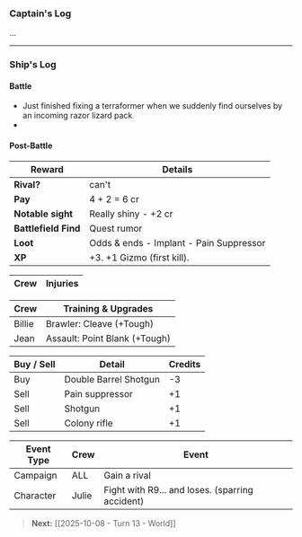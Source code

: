 ### Captain's Log

...

---

### Ship's Log

#### Battle

+ Just finished fixing a terraformer when we suddenly find ourselves by an incoming razor lizard pack
+ 

#### Post-Battle

| Reward               | Details                                 |
| -------------------- | --------------------------------------- |
| **Rival?**           | can't                                   |
| **Pay**              | 4 + 2 = 6 cr                            |
| **Notable sight**    | Really shiny - +2 cr                    |
| **Battlefield Find** | Quest rumor                             |
| **Loot**             | Odds & ends - Implant - Pain Suppressor |
| **XP**               | +3. +1 Gizmo (first kill).              |

| Crew | Injuries                |
| ---- | ----------------------- |

| Crew   | Training & Upgrades           |
| ------ | ----------------------------- |
| Billie | Brawler: Cleave (+Tough)      |
| Jean   | Assault: Point Blank (+Tough) |

| Buy / Sell | Detail                | Credits |
| ---------- | --------------------- | ------- |
| Buy        | Double Barrel Shotgun | -3      |
| Sell       | Pain suppressor       | +1      |
| Sell       | Shotgun               | +1      |
| Sell       | Colony rifle          | +1      |

| Event Type | Crew  | Event                                           |
| ---------- | ----- | ----------------------------------------------- |
| Campaign   | ALL   | Gain a rival                                    |
| Character  | Julie | Fight with R9... and loses. (sparring accident) |

> **Next:** [[2025-10-08 - Turn 13 - World]]
